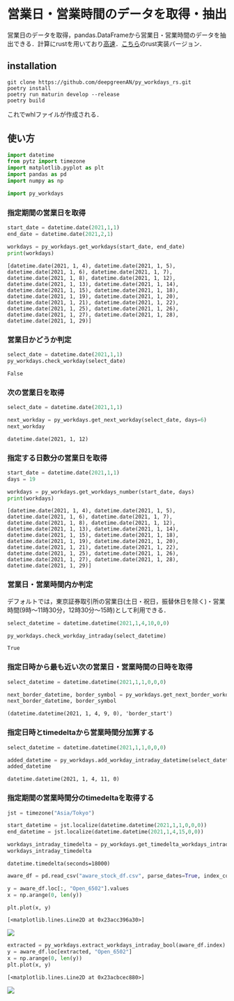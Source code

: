 # 営業日・営業時間のデータを取得・抽出
営業日のデータを取得，pandas.DataFrameから営業日・営業時間のデータを抽出できる．計算にrustを用いており[高速](https://github.com/deepgreenAN/py_workdays_rs/wiki/%E9%80%9F%E5%BA%A6%E3%82%92%E8%A8%88%E6%B8%AC)．[こちら](https://github.com/deepgreenAN/py_workdays)のrust実装バージョン．

## installation
```
git clone https://github.com/deepgreenAN/py_workdays_rs.git
poetry install
poetry run maturin develop --release
poetry build
```

これでwhlファイルが作成される．

## 使い方

```python
import datetime
from pytz import timezone
import matplotlib.pyplot as plt
import pandas as pd
import numpy as np

import py_workdays
```

### 指定期間の営業日を取得


```python
start_date = datetime.date(2021,1,1)
end_date = datetime.date(2021,2,1)

workdays = py_workdays.get_workdays(start_date, end_date)
print(workdays)
```

    [datetime.date(2021, 1, 4), datetime.date(2021, 1, 5), datetime.date(2021, 1, 6), datetime.date(2021, 1, 7), datetime.date(2021, 1, 8), datetime.date(2021, 1, 12), datetime.date(2021, 1, 13), datetime.date(2021, 1, 14), datetime.date(2021, 1, 15), datetime.date(2021, 1, 18), datetime.date(2021, 1, 19), datetime.date(2021, 1, 20), datetime.date(2021, 1, 21), datetime.date(2021, 1, 22), datetime.date(2021, 1, 25), datetime.date(2021, 1, 26), datetime.date(2021, 1, 27), datetime.date(2021, 1, 28), datetime.date(2021, 1, 29)]
    
### 営業日かどうか判定


```python
select_date = datetime.date(2021,1,1)
py_workdays.check_workday(select_date)
```




    False


### 次の営業日を取得


```python
select_date = datetime.date(2021,1,1)

next_workday = py_workdays.get_next_workday(select_date, days=6)
next_workday
```




    datetime.date(2021, 1, 12)


### 指定する日数分の営業日を取得


```python
start_date = datetime.date(2021,1,1)
days = 19

workdays = py_workdays.get_workdays_number(start_date, days)
print(workdays)
```

    [datetime.date(2021, 1, 4), datetime.date(2021, 1, 5), datetime.date(2021, 1, 6), datetime.date(2021, 1, 7), datetime.date(2021, 1, 8), datetime.date(2021, 1, 12), datetime.date(2021, 1, 13), datetime.date(2021, 1, 14), datetime.date(2021, 1, 15), datetime.date(2021, 1, 18), datetime.date(2021, 1, 19), datetime.date(2021, 1, 20), datetime.date(2021, 1, 21), datetime.date(2021, 1, 22), datetime.date(2021, 1, 25), datetime.date(2021, 1, 26), datetime.date(2021, 1, 27), datetime.date(2021, 1, 28), datetime.date(2021, 1, 29)]

### 営業日・営業時間内か判定

デフォルトでは，東京証券取引所の営業日(土日・祝日，振替休日を除く)・営業時間(9時～11時30分，12時30分～15時)として利用できる．


```python
select_datetime = datetime.datetime(2021,1,4,10,0,0)

py_workdays.check_workday_intraday(select_datetime)
```




    True



### 指定日時から最も近い次の営業日・営業時間の日時を取得


```python
select_datetime = datetime.datetime(2021,1,1,0,0,0)

next_border_datetime, border_symbol = py_workdays.get_next_border_workday_intraday(select_datetime)
next_border_datetime, border_symbol
```




    (datetime.datetime(2021, 1, 4, 9, 0), 'border_start')


### 指定日時とtimedeltaから営業時間分加算する


```python
select_datetime = datetime.datetime(2021,1,1,0,0,0)

added_datetime = py_workdays.add_workday_intraday_datetime(select_datetime, datetime.timedelta(hours=2))
added_datetime
```




    datetime.datetime(2021, 1, 4, 11, 0)

### 指定期間の営業時間分のtimedeltaを取得する


```python
jst = timezone("Asia/Tokyo")

start_datetime = jst.localize(datetime.datetime(2021,1,1,0,0,0))
end_datetime = jst.localize(datetime.datetime(2021,1,4,15,0,0))

workdays_intraday_timedelta = py_workdays.get_timedelta_workdays_intraday(start_datetime, end_datetime)
workdays_intraday_timedelta
```




    datetime.timedelta(seconds=18000)



```python
aware_df = pd.read_csv("aware_stock_df.csv", parse_dates=True, index_col="timestamp")
```


```python
y = aware_df.loc[:, "Open_6502"].values
x = np.arange(0, len(y))

plt.plot(x, y)
```




    [<matplotlib.lines.Line2D at 0x23acc396a30>]




    
<img src="https://dl.dropboxusercontent.com/s/1ktk51hehbwjqu4/output_27_1.png?dl=0">
    



```python
extracted = py_workdays.extract_workdays_intraday_bool(aware_df.index)
y = aware_df.loc[extracted, "Open_6502"]
x = np.arange(0, len(y))
plt.plot(x, y)
```




    [<matplotlib.lines.Line2D at 0x23acbcec880>]




    
<img src="https://dl.dropboxusercontent.com/s/v70h9rdvwrtpyo3/output_28_1.png?dl=0">
    


